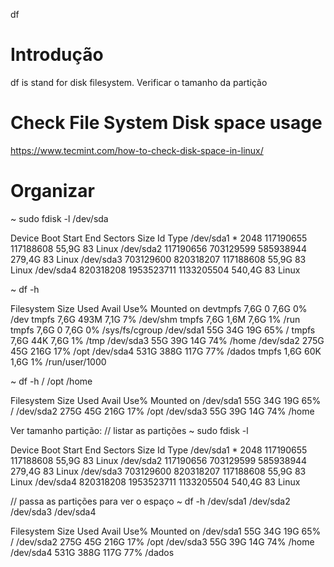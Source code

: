 
df
# Introdução
df is stand for disk filesystem.
Verificar o tamanho da partição


# Check File System Disk space usage

https://www.tecmint.com/how-to-check-disk-space-in-linux/




# Organizar
~ sudo fdisk -l /dev/sda

Device     Boot     Start        End    Sectors   Size Id Type
/dev/sda1  *         2048  117190655  117188608  55,9G 83 Linux
/dev/sda2       117190656  703129599  585938944 279,4G 83 Linux
/dev/sda3       703129600  820318207  117188608  55,9G 83 Linux
/dev/sda4       820318208 1953523711 1133205504 540,4G 83 Linux

~ df -h

Filesystem      Size  Used Avail Use% Mounted on
devtmpfs        7,6G     0  7,6G   0% /dev
tmpfs           7,6G  493M  7,1G   7% /dev/shm
tmpfs           7,6G  1,6M  7,6G   1% /run
tmpfs           7,6G     0  7,6G   0% /sys/fs/cgroup
/dev/sda1        55G   34G   19G  65% /
tmpfs           7,6G   44K  7,6G   1% /tmp
/dev/sda3        55G   39G   14G  74% /home
/dev/sda2       275G   45G  216G  17% /opt
/dev/sda4       531G  388G  117G  77% /dados
tmpfs           1,6G   60K  1,6G   1% /run/user/1000

~ df -h / /opt /home

Filesystem      Size  Used Avail Use% Mounted on
/dev/sda1        55G   34G   19G  65% /
/dev/sda2       275G   45G  216G  17% /opt
/dev/sda3        55G   39G   14G  74% /home


Ver tamanho partição:
// listar as partições
~ sudo fdisk -l

Device     Boot     Start        End    Sectors   Size Id Type
/dev/sda1  *         2048  117190655  117188608  55,9G 83 Linux
/dev/sda2       117190656  703129599  585938944 279,4G 83 Linux
/dev/sda3       703129600  820318207  117188608  55,9G 83 Linux
/dev/sda4       820318208 1953523711 1133205504 540,4G 83 Linux

// passa as partições para ver o espaço
~ df -h /dev/sda1 /dev/sda2 /dev/sda3 /dev/sda4

Filesystem      Size  Used Avail Use% Mounted on
/dev/sda1        55G   34G   19G  65% /
/dev/sda2       275G   45G  216G  17% /opt
/dev/sda3        55G   39G   14G  74% /home
/dev/sda4       531G  388G  117G  77% /dados

